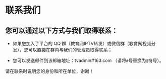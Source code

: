 # 联系我们

## 您可以通过以下方式与我们取得联系：

* 如果您加入了平台的 QQ 群（教育网IPTV转发）或微信群（教育网视频分发），您可以直接在群内与我们的管理员取得联系；

* 您可以发送邮件到该邮箱地址：tvadmin#163.com （请将`#`号替换为`@`符号）。

请在联系时说明您的身份和所在单位，谢谢！
